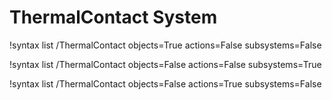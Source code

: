 <!-- MOOSE Documentation Stub: Remove this when content is added. -->


# ThermalContact System

!syntax list /ThermalContact objects=True actions=False subsystems=False

!syntax list /ThermalContact objects=False actions=False subsystems=True

!syntax list /ThermalContact objects=False actions=True subsystems=False

